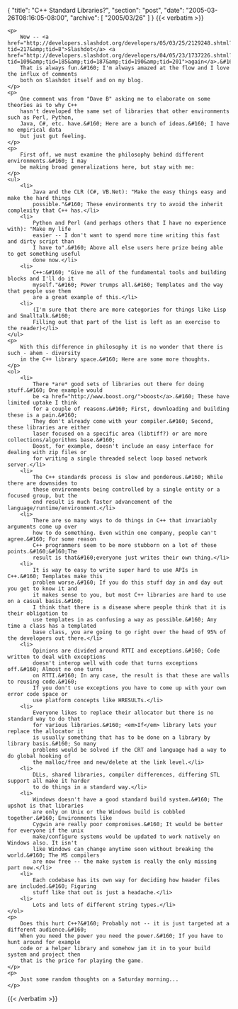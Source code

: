 {
  "title": "C++ Standard Libraries?",
  "section": "post",
  "date": "2005-03-26T08:16:05-08:00",
  "archive": [
    "2005/03/26"
  ]
}
{{< verbatim >}}

    <p>
        Wow -- <a href="http://developers.slashdot.org/developers/05/03/25/2129248.shtml?tid=217&amp;tid=8">Slashdot</a> <a href="http://developers.slashdot.org/developers/04/05/23/1737226.shtml?tid=109&amp;tid=185&amp;tid=187&amp;tid=190&amp;tid=201">again</a>.&#160;
        That is always fun.&#160; I'm always amazed at the flow and I love the influx of comments
        both on Slashdot itself and on my blog.
    </p>
    <p>
        One comment was from "Dave B" asking me to elaborate on some theories as to why C++
        hasn't developed the same set of libraries that other environments such as Perl, Python,
        Java, C#, etc. have.&#160; Here are a bunch of ideas.&#160; I have no empirical data
        but just gut feeling.
    </p>
    <p>
        First off, we must examine the philosophy behind different environments.&#160; I may
        be making broad generalizations here, but stay with me:
    </p>
    <ul>
        <li>
            Java and the CLR (C#, VB.Net): "Make the easy things easy and make the hard things
            possible."&#160; These environments try to avoid the inherit complexity that C++ has.</li>
        <li>
            Python and Perl (and perhaps others that I have no experience with): "Make my life
            easier -- I don't want to spend more time writing this fast and dirty script than
            I have to".&#160; Above all else users here prize being able to get something useful
            done now.</li>
        <li>
            C++:&#160; "Give me all of the fundamental tools and building blocks and I'll do it
            myself."&#160; Power trumps all.&#160; Templates and the way that people use them
            are a great example of this.</li>
        <li>
            (I'm sure that there are more categories for things like Lisp and Smalltalk.&#160;
            Filling out that part of the list is left as an exercise to the reader)</li>
    </ul>
    <p>
        With this difference in philosophy it is no wonder that there is such - ahem - diversity
        in the C++ library space.&#160; Here are some more thoughts.
    </p>
    <ol>
        <li>
            There *are* good sets of libraries out there for doing stuff.&#160; One example would
            be <a href="http://www.boost.org/">boost</a>.&#160; These have limited uptake I think
            for a couple of reasons.&#160; First, downloading and building these is a pain.&#160;
            They don't already come with your compiler.&#160; Second, these libraries are either
            laser focused on a specific area (libtiff?) or are more collections/algorithms base.&#160;
            Boost, for example, doesn't include an easy interface for dealing with zip files or
            for writing a single threaded select loop based network server.</li>
        <li>
            The C++ standards process is slow and ponderous.&#160; While there are downsides to
            these environments being controlled by a single entity or a focused group, but the
            end result is much faster advancement of the language/runtime/environment.</li>
        <li>
            There are so many ways to do things in C++ that invariably arguments come up over
            how to do something. Even within one company, people can't agree.&#160; For some reason
            C++ programmers seem to be more stubborn on a lot of these points.&#160;&#160;The
            result is that&#160;everyone just writes their own thing.</li>
        <li>
            It is way to easy to write super hard to use APIs in C++.&#160; Templates make this
            problem worse.&#160; If you do this stuff day in and day out you get to know it and
            it makes sense to you, but most C++ libraries are hard to use on a casual basis.&#160;
            I think that there is a disease where people think that it is their obligation to
            use templates in as confusing a way as possible.&#160; Any time a class has a templated
            base class, you are going to go right over the head of 95% of the developers out there.</li>
        <li>
            Opinions are divided around RTTI and exceptions.&#160; Code written to deal with exceptions
            doesn't interop well with code that turns exceptions off.&#160; Almost no one turns
            on RTTI.&#160; In any case, the result is that these are walls to reusing code.&#160;
            If you don't use exceptions you have to come up with your own error code space or
            use platform concepts like HRESULTs.</li>
        <li>
            Everyone likes to replace their allocator but there is no standard way to do that
            for various libraries.&#160; <em>If</em> library lets your replace the allocator it
            is usually something that has to be done on a library by library basis.&#160; So many
            problems would be solved if the CRT and language had a way to do global hooking of
            the malloc/free and new/delete at the link level.</li>
        <li>
            DLLs, shared libraries, compiler differences, differing STL support all make it harder
            to do things in a standard way.</li>
        <li>
            Windows doesn't have a good standard build system.&#160; The upshot is that libraries
            are only on Unix or the Windows build is cobbled together.&#160; Environments like
            Cygwin are really poor compromises.&#160; It would be better for everyone if the unix
            make/configure systems would be updated to work natively on Windows also. It isn't
            like Windows can change anytime soon without breaking the world.&#160; The MS compilers
            are now free -- the make system is really the only missing part now.</li>
        <li>
            Each codebase has its own way for deciding how header files are included.&#160; Figuring
            stuff like that out is just a headache.</li>
        <li>
            Lots and lots of different string types.</li>
    </ol>
    <p>
        Does this hurt C++?&#160; Probably not -- it is just targeted at a different audience.&#160;
        When you need the power you need the power.&#160; If you have to hunt around for example
        code or a helper library and somehow jam it in to your build system and project then
        that is the price for playing the game.
    </p>
    <p>
        Just some random thoughts on a Saturday morning...
    </p>

{{< /verbatim >}}

